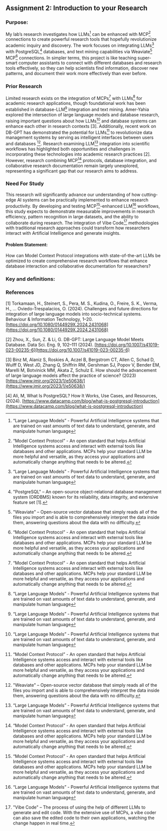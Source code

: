 ## Assignment 2: Introduction to your Research

### Purpose: 

My lab’s research investigates how LLMs[^1] can be enhanced with MCP[^2] connections to create powerful research tools that hopefully revolutionize academic inquiry and discovery. The work focuses on integrating LLMs[^1] with PostgreSQL[^3] databases, and text mining capabilities via Weaviate[^4] MCP[^2] connections. In simpler terms, this project is like teaching super-smart computer assistants to connect with different databases and research tools effectively, so they can help scientists find information, discover new patterns, and document their work more effectively than ever before.


### Prior Research

Limited research exists on the integration of MCPs[^2] with LLMs[^1] for academic research applications, though foundational work has been established in database-LLM[^1] integration and text mining. Amer-Yahia explored the intersection of large language models and database research, raising important questions about how LLMs[^1] and database systems can enhance each other in research contexts [3]. Additionally, recent work on DB-GPT has demonstrated the potential for LLMs[^2] to revolutionize data management systems by serving as intelligent interfaces between users and databases [^4]. Research examining LLM[^1] integration into scientific workflows has highlighted both opportunities and challenges in incorporating these technologies into academic research practices [2]. However, research combining MCP[^2] protocols, database integration, and collaborative research documentation remain largely unexplored, representing a significant gap that our research aims to address.

### Need For Study 

This research will significantly advance our understanding of how cutting-edge AI systems can be practically implemented to enhance research productivity. By developing and testing MCP[^2]-enhanced LLM[^1] workflows, this study expects to demonstrate measurable improvements in research efficiency, pattern recognition in large datasets, and the ability to collaborate during research. The integration of Vibe Code[^5] methodologies with traditional research approaches could transform how researchers interact with Artificial Intelligence and generate insights.

#### Problem Statement: 

How can Model Context Protocol integrations with state-of-the-art LLMs be optimized to create comprehensive research workflows that enhance database interaction  and collaborative documentation for researchers?



### Key and definitions:
[^1]: “Large Language Models” - Powerful Artificial Intelligence systems that are trained on vast amounts of text data to understand, generate, and manipulate human language

[^2]:“Model Context Protocol” - An open standard that helps Artificial Intelligence systems access and interact with external tools like databases and other applications. MCPs help your standard LLM be more helpful and versatile, as they access your applications and automatically change anything that needs to be altered.

[^3]:"PostgreSQL" – An open-source object-relational database management system (ORDBMS) known for its reliability, data integrity, and extensive feature set [1].

[^4]:"Weaviate" – Open-source vector database that simply reads all of the files you import and is able to comprehensively interpret the data inside them, answering questions about the data with no difficulty.

[^5]:"Vibe Code" – The process of using the help of different LLMs to generate and edit code. With the extensive use of MCPs, a vibe coder can also save the edited code to their own applications, watching the change happen in real time.



### References

[1] Torkamaan, H., Steinert, S., Pera, M. S., Kudina, O., Freire, S. K., Verma, H., … Oviedo-Trespalacios, O. (2024). Challenges and future directions for integration of large language models into socio-technical systems. Behaviour & Information Technology, 1–20. [https://doi.org/10.1080/0144929X.2024.2431068](https://doi.org/10.1080/0144929X.2024.2431068)

[2] Zhou, X., Sun, Z. & Li, G. DB-GPT: Large Language Model Meets Database. Data Sci. Eng. 9, 102–111 (2024). [https://doi.org/10.1007/s41019-023-00235-6](https://doi.org/10.1007/s41019-023-00235-6)

[3] Binz M, Alaniz S, Roskies A, Aczel B, Bergstrom CT, Allen C, Schad D, Wulff D, West JD, Zhang Q, Shiffrin RM, Gershman SJ, Popov V, Bender EM, Marelli M, Botvinick MM, Akata Z, Schulz E. How should the advancement of large language models affect the practice of science? (2023) [https://www.jmir.org/2023/1/e50638/](https://www.jmir.org/2023/1/e50638/)

[4] Ali, M, What Is PostgreSQL? How It Works, Use Cases, and Resources, (2024). [https://www.datacamp.com/blog/what-is-postgresql-introduction](https://www.datacamp.com/blog/what-is-postgresql-introduction)
